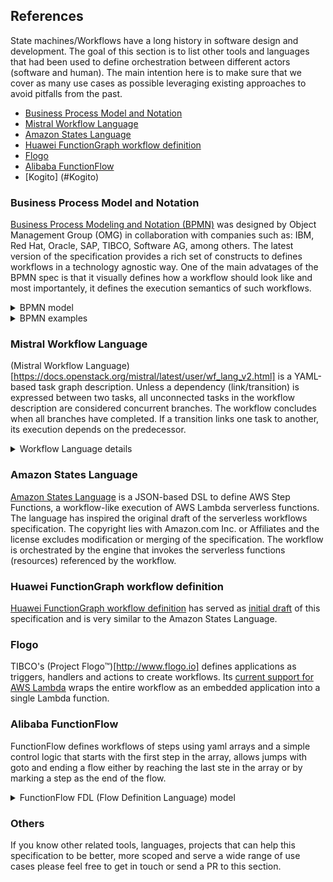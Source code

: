 ## References

State machines/Workflows have a long history in software design and development. The goal of this section is to list other tools and languages that had been used to define orchestration between different actors (software and human). The main intention here is to make sure that we cover as many use cases as possible leveraging existing approaches to avoid pitfalls from the past. 

- [Business Process Model and Notation](#Business-Process-Model-and-Notation)
- [Mistral Workflow Language](#Mistral-Workflow-Language)
- [Amazon States Language](#Amazon-States-Language)
- [Huawei FunctionGraph workflow definition](#Huawei-FunctionGraph-workflow-definition)
- [Flogo](#Flogo)
- [Alibaba FunctionFlow](#Alibaba-FunctionFlow)
- [Kogito] (#Kogito)

### Business Process Model and Notation

[Business Process Modeling and Notation (BPMN)](https://www.omg.org/spec/BPMN/) was designed by Object Management Group (OMG) in collaboration with companies such as: IBM, Red Hat, Oracle, SAP, TIBCO, Software AG, among others. The latest version of the specification provides a rich set of constructs to defines workflows in a technology agnostic way. One of the main advatages of the BPMN spec is that it visually defines how a workflow should look like and most importantely, it defines the execution semantics of such workflows.

<details>
  <summary>BPMN model</summary>
  
  BPMN provides the following entities to define workflows:
  - Tasks: Orchestrate interactions between systems and people
    - User Task 
    - Service Task
    - Business Rule Task 
  - Events: Emitting and catching events that are relevant to a workflow instance
    - Condition Events
    - Message Event: Enable communication between different workflow instances
      - Throw
      - Catch  
    - Timer Events  
  - Gateways: Enable fork/join behaviours based on certain condition
    - Exclusive
    - Parallel
    - Complex  
  - Aggregation: Provide a mechanism to deal with complexity when workflows become to large to understand
    - Embedded Sub Process
    - Call Activity

  The [BPMN specification](https://www.omg.org/spec/BPMN/) provides XML Schemas for defining and validating workflow definitions.
</details>

<details>
  <summary>BPMN examples</summary>

  Here are BPMN diagrams covering two examples listed in the [Serverless Workflow Specification - Use Cases](spec-usecases.md) section: 

  **Loan Approval Workflow**

  ![Loan Approval Example](media/references/loan-approval-workflow.png)

  You can find the BPMN XML which can be executed in a number of Open Source and Propietary engines [here](media/references/loan-approval-workflow.bpmn)

  **Travel Booking Workflow**

  ![Travel Booking Example](media/references/travel-booking-workflow.png)

  You can find the BPMN XML which can be executed in a number of Open Source and Propietary engines [here](media/references/travel-booking-workflow.bpmn)
</details>

### Mistral Workflow Language

(Mistral Workflow Language)[https://docs.openstack.org/mistral/latest/user/wf_lang_v2.html] is a YAML-based task graph description. Unless a dependency (link/transition) is expressed between two tasks, all unconnected tasks in the workflow description are considered concurrent branches. The workflow concludes when all branches have completed. If a transition links one task to another, its execution depends on the predecessor.

<details>
  <summary>Workflow Language details</summary>
  A workflow describes a task graph, i.e. it consists of tasks that can be linked with transitions.

  **Workflow:**
  - type (direct or reverse)
  - description
  - input (required input parameters and optional default values)
  - output (construct an output from the final context content)
  - output-on-error (same as output but when the workflow goes into error)
  - task-defaults (defaults for all tasks, unless tasks overwrites)
    - pause-before
    - wait-before
    - wait-after
    - timeout
    - retry
    - concurrency
  
      __direct-only__
    - on-error (list of tasks which will run if the task has completed with an error)
    - on-success (list of tasks which will run if the task has completed successfully)
    - on-complete (regardless if successful or not)
  
      __reverse-only__
    - requires (for reverse workflows that express requires-dependencies instead of on-xxx forward control)
  - tasks (dictionary of all tasks)

  **Task:**
  - name
  - description
  - action or workflow, otherwise it's a noop
  - input (constructs action/subworkflow input parameters from the context of the task) 
  - publish (decides which action/subworkflow outputs are put into the context)
  - publish-on-error
  - with-items (processes items of a collection, i.e. the action/workflow excutes multiple times)
  - keep-result (can be used to discard the action/subworkflow output)
  - target (which worker should execute the task)
  - pause-before
  - wait-before
  - wait-after
  - fail-on
  - timeout
  - retry (with count, delay, break-on, continue-on)
  - concurrency (max concurrent actions, see with-items)
</details>

### Amazon States Language

[Amazon States Language](https://states-language.net/spec.html) is a JSON-based DSL to define AWS Step Functions, a workflow-like execution of AWS Lambda serverless functions. The language has inspired the original draft of the serverless workflows specification. The copyright lies with Amazon.com Inc. or Affiliates and the license excludes modification or merging of the specification. The workflow is orchestrated by the engine that invokes the serverless functions (resources) referenced by the workflow.

### Huawei FunctionGraph workflow definition

[Huawei FunctionGraph workflow definition](https://support.huaweicloud.com/en-us/devg-functiongraph/functiongraph_02_0300.html) has served as [initial draft](https://github.com/cncf/wg-serverless/commit/e42aaabb2c5dd78d0bd638b5cc8be0cd771101a4#diff-bc18ddd43c9fef122edf80ec220f04bb) of this specification and is very similar to the Amazon States Language.

### Flogo

TIBCO's (Project Flogo&trade;)[http://www.flogo.io] defines applications as triggers, handlers and actions to create workflows. Its [current support for AWS Lambda](https://tibcosoftware.github.io/flogo/labs/flogo-lambda/) wraps the entire workflow as an embedded application into a single Lambda function.

### Alibaba FunctionFlow

FunctionFlow defines workflows of steps using yaml arrays and a simple control logic that starts with the first step in the array, allows jumps with goto and ending a flow either by reaching the last ste in the array or by marking a step as the end of the flow.

<details>
  <summary>FunctionFlow FDL (Flow Definition Language) model</summary>

  The language is documented [here](https://help.aliyun.com/document_detail/122492.html).
  The following entities have been extracted from [fnf examples](https://github.com/awesome-fnf).

  Each flow activation maintains a context addressable with XPath (JSONPath). The event that has triggered the execution is provided in $.input, outputs of serverless functions are available in $.local and unless outputMappings are specified, $.local is passed on.

  flow:
    - steps lists the steps to be executed (using goto)
    - outputMappings to map the workflow output to a response
  step types:
  - task (invoke serverless function)
    - resourceArn that points to the function
    - inputMappings to map input data to parameters of the serverless function
    - retry to retry on errors or outcomes that retry the execution with backing-off intervals and number of attempts
    - catch to jump to a different state upon errors
  - succeed (an end state)
  - fail (an end state)
  - wait
  - pass (useful for mapping of data)
  - choice
    - inputMappings
    - choices (condition + goto)
    - default
  - parallel
  - foreach
    - inputMappings
    - iterationMapping (to define branching)
  </details>

### Others

If you know other related tools, languages, projects that can help this specification to be better, more scoped and serve a wide range of use cases please feel free to get in touch or send a PR to this section. 
